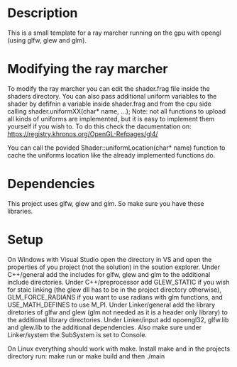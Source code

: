 # Description
This is a small template for a ray marcher running on the gpu with opengl (using glfw, glew and glm).

# Modifying the ray marcher
To modify the ray marcher you can edit the shader.frag file inside the shaders directory.
You can also pass additional uniform variables to the shader by defifnin a variable inside shader.frag and from the cpu side calling shader.uniformXX(char* name, ...);
Note: not all functions to upload all kinds of uniforms are implemented, but it is easy to implement them yourself if you wish to.
To do this check the dacumentation on: https://registry.khronos.org/OpenGL-Refpages/gl4/

You can call the povided Shader::uniformLocation(char\* name) function to cache the uniforms location like the already implemented functions do.

# Dependencies
This project uses glfw, glew and glm.
So make sure you have these libraries.

# Setup
On Windows with Visual Studio open the directory in VS and open the properties of you project (not the solution) in the soution explorer.
Under C++/general add the includes for glfw, glew and glm to the additional include directories.
Under C++/preprocessor add  GLEW_STATIC if you wish for staic linking (the glew dll has to be in the project directory otherwise), GLM_FORCE_RADIANS if you want to use radians with glm functions, and USE_MATH_DEFINES to use M_PI.
Under Linker/general add the library diretories of glfw and glew (glm not needed as it is a header only library) to the additional library directories.
Under Linker/input add opoengl32, glfw.lib and glew.lib to the additional dependencies.
Also make sure under Linker/system the SubSystem is set to Console.

On Linux everything should work with make.
Install make and in the projects directory run: make run or make build and then ./main

